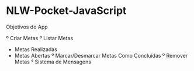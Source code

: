 # NLW-Pocket-JavaScript

Objetivos do App

º Criar Metas
º Listar Metas
  - Metas Realizadas
  - Metas Abertas
º Marcar/Desmarcar Metas Como Concluídas
º Remover Metas
° Sistema de Mensagens